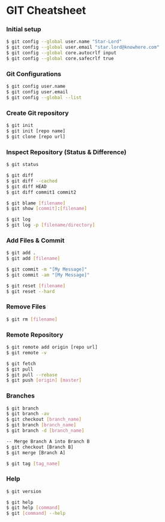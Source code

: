 # GIT Cheatsheet


### Initial setup
```bash
$ git config --global user.name "Star-Lord"
$ git config --global user.email "star.lord@knowhere.com"
$ git config --global core.autocrlf input
$ git config --global core.safecrlf true
```

### Git Configurations
```bash
$ git config user.name
$ git config user.email
$ git config --global --list
```

### Create Git repository
```bash
$ git init
$ git init [repo name]
$ git clone [repo url]
```

### Inspect Repository (Status & Difference)
```bash
$ git status

$ git diff
$ git diff --cached
$ git diff HEAD
$ git diff commit1 commit2

$ git blame [filename]
$ git show [commit]:[filename]

$ git log
$ git log -p [filename/directory]
```
### Add Files & Commit
```bash
$ git add .
$ git add [filename]

$ git commit -m "[My Message]"
$ git commit -am "[My Message]"

$ git reset [filename]
$ git reset --hard
```
### Remove Files
```bash
$ git rm [filename]
```
### Remote Repository
```bash
$ git remote add origin [repo url]
$ git remote -v

$ git fetch
$ git pull
$ git pull --rebase
$ git push [origin] [master]
```
### Branches
```bash
$ git branch
$ git branch -av
$ git checkout [branch_name]
$ git branch [branch_name]
$ git branch -d [branch_name]

-- Merge Branch A into Branch B
$ git checkout [Branch B]
$ git merge [Branch A]

$ git tag [tag_name]
```
### Help
```bash
$ git version

$ git help
$ git help [command]
$ git [command] --help
```
